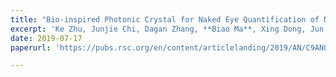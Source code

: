 ```yaml
---
title: "Bio-inspired Photonic Crystal for Naked Eye Quantification of Nucleic Acids"
excerpt: 'Ke Zhu, Junjie Chi, Dagan Zhang, **Biao Ma**, Xing Dong, Jun Yang, Chao Zhao* and Hong Liu* . **Analyst**, 2019,144, 5413-5419.'
date: 2019-07-17
paperurl: 'https://pubs.rsc.org/en/content/articlelanding/2019/AN/C9AN01042D#!divAbstract'

---
```

